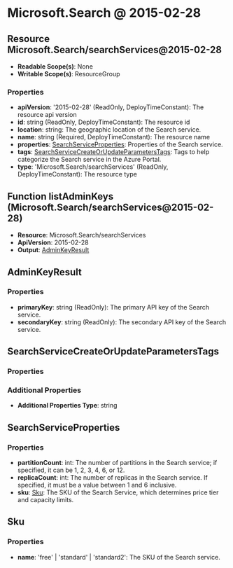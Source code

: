 # Microsoft.Search @ 2015-02-28

## Resource Microsoft.Search/searchServices@2015-02-28
* **Readable Scope(s)**: None
* **Writable Scope(s)**: ResourceGroup
### Properties
* **apiVersion**: '2015-02-28' (ReadOnly, DeployTimeConstant): The resource api version
* **id**: string (ReadOnly, DeployTimeConstant): The resource id
* **location**: string: The geographic location of the Search service.
* **name**: string (Required, DeployTimeConstant): The resource name
* **properties**: [SearchServiceProperties](#searchserviceproperties): Properties of the Search service.
* **tags**: [SearchServiceCreateOrUpdateParametersTags](#searchservicecreateorupdateparameterstags): Tags to help categorize the Search service in the Azure Portal.
* **type**: 'Microsoft.Search/searchServices' (ReadOnly, DeployTimeConstant): The resource type

## Function listAdminKeys (Microsoft.Search/searchServices@2015-02-28)
* **Resource**: Microsoft.Search/searchServices
* **ApiVersion**: 2015-02-28
* **Output**: [AdminKeyResult](#adminkeyresult)

## AdminKeyResult
### Properties
* **primaryKey**: string (ReadOnly): The primary API key of the Search service.
* **secondaryKey**: string (ReadOnly): The secondary API key of the Search service.

## SearchServiceCreateOrUpdateParametersTags
### Properties
### Additional Properties
* **Additional Properties Type**: string

## SearchServiceProperties
### Properties
* **partitionCount**: int: The number of partitions in the Search service; if specified, it can be 1, 2, 3, 4, 6, or 12.
* **replicaCount**: int: The number of replicas in the Search service. If specified, it must be a value between 1 and 6 inclusive.
* **sku**: [Sku](#sku): The SKU of the Search Service, which determines price tier and capacity limits.

## Sku
### Properties
* **name**: 'free' | 'standard' | 'standard2': The SKU of the Search service.

